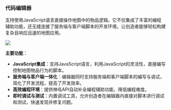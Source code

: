 ### 代码编辑器

支持使用JavaScript语言直接操作地图中的物品逻辑。它不仅集成了丰富的编程辅助功能，还无缝连接了服务端与客户端脚本的开发环境，让创造者能够轻松构建复杂且响应迅速的地图应用。

![](/QQ20240913-113121.png)

**主要功能**：

- **JavaScript集成**：支持JavaScript语言，利用JavaScript的灵活性，直接编写控制地图物品行为的脚本。
- **服务端与客户端一体化**：编辑器同时支持服务端和客户端脚本的编写与调试，简化了开发流程，提高了开发效率。
- **高效编程环境**：提供神岛API自动补全编程辅助功能，降低编程难度。
- **即时调试与测试**：内置调试工具，允许创造者在编辑器内直接对脚本进行调试和测试，快速发现并修复问题。
